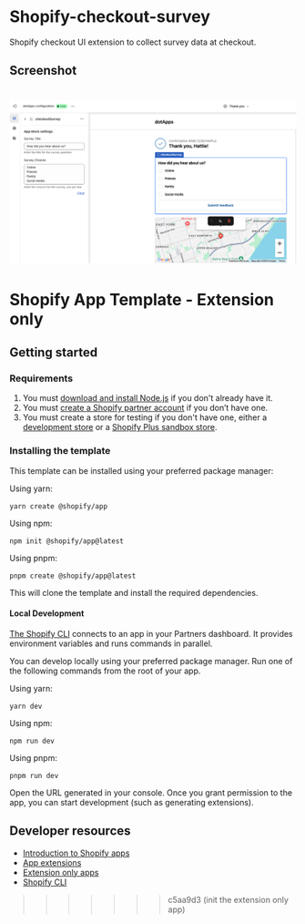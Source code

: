 
# Shopify-checkout-survey
Shopify checkout UI extension to collect survey data at checkout.  

## Screenshot
![Project Screenshot](screenshots/shopify-checkout-survey.png)
=======
# Shopify App Template - Extension only

## Getting started

### Requirements

1. You must [download and install Node.js](https://nodejs.org/en/download/) if you don't already have it.
1. You must [create a Shopify partner account](https://partners.shopify.com/signup) if you don’t have one.
1. You must create a store for testing if you don't have one, either a [development store](https://help.shopify.com/en/partners/dashboard/development-stores#create-a-development-store) or a [Shopify Plus sandbox store](https://help.shopify.com/en/partners/dashboard/managing-stores/plus-sandbox-store).

### Installing the template

This template can be installed using your preferred package manager:

Using yarn:

```shell
yarn create @shopify/app
```

Using npm:

```shell
npm init @shopify/app@latest
```

Using pnpm:

```shell
pnpm create @shopify/app@latest
```

This will clone the template and install the required dependencies.

#### Local Development

[The Shopify CLI](https://shopify.dev/docs/apps/tools/cli) connects to an app in your Partners dashboard. It provides environment variables and runs commands in parallel.

You can develop locally using your preferred package manager. Run one of the following commands from the root of your app.

Using yarn:

```shell
yarn dev
```

Using npm:

```shell
npm run dev
```

Using pnpm:

```shell
pnpm run dev
```

Open the URL generated in your console. Once you grant permission to the app, you can start development (such as generating extensions).

## Developer resources

- [Introduction to Shopify apps](https://shopify.dev/docs/apps/getting-started)
- [App extensions](https://shopify.dev/docs/apps/build/app-extensions)
- [Extension only apps](https://shopify.dev/docs/apps/build/app-extensions/build-extension-only-app)
- [Shopify CLI](https://shopify.dev/docs/apps/tools/cli)
>>>>>>> c5aa9d3 (init the extension only app)
